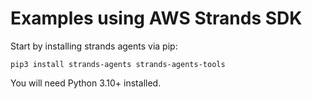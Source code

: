 # Examples using AWS Strands SDK

Start by installing strands agents via pip:

```
pip3 install strands-agents strands-agents-tools
```

You will need Python 3.10+ installed. 



